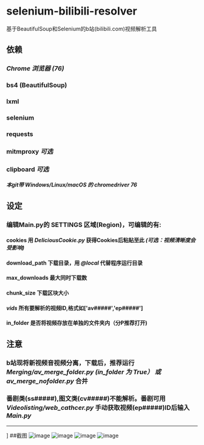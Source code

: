 # selenium-bilibili-resolver
基于BeautifulSoup和Selenium的b站(bilibili.com)视频解析工具

## 依赖
### ***Chrome 浏览器 (76)***
### bs4 (BeautifulSoup)
### lxml
### selenium
### requests
### mitmproxy   *可选*
### clipboard   *可选*
#### *本git带 Windows/Linux/macOS 的 chromedriver 76*

## 设定
### 编辑Main.py的 SETTINGS 区域(Region)，可编辑的有:
#### **cookies** 用 *DeliciousCookie.py* 获得Cookies后粘贴至此 *(可选：视频清晰度会受影响)*
#### **download_path** 下载目录，用 *@local* 代替程序运行目录
#### **max_downloads** 最大同时下载数
#### **chunk_size** 下载区块大小
#### ***vids*** 所有要解析的视频ID,格式如['av#####','ep#####']
#### **in_folder** 是否将视频存放在单独的文件夹内（分P推荐打开)

## 注意
### b站现将新视频音视频分离，下载后，推荐运行 *Merging/av_merge_folder.py (in_folder 为 True） 或 av_merge_nofolder.py* 合并 
### 番剧类(ss#####),图文类(cv#####)不能解析。番剧可用 *Videolisting/web_cathcer.py* 手动获取视频(ep#####)ID后输入*Main.py*

---
]
##截图
![image](https://github.com/greats3an/selenium-bilibili-resolver/blob/master/Screenshots/Screenshot_1.png)
![image](https://github.com/greats3an/selenium-bilibili-resolver/blob/master/Screenshots/Screenshot_2.png)
![image](https://github.com/greats3an/selenium-bilibili-resolver/blob/master/Screenshots/Screenshot_3.png)
![image](https://github.com/greats3an/selenium-bilibili-resolver/blob/master/Screenshots/Screenshot_4.png)
